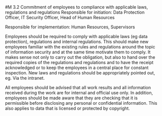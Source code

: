 #M 3.2 Commitment of employees to compliance with applicable laws, regulations and regulations
Responsible for initiation: Data Protection Officer, IT Security Officer, Head of Human Resources

Responsible for implementation: Human Resources, Supervisors

Employees should be required to comply with applicable laws (eg data protection), regulations and internal regulations. This should make new employees familiar with the existing rules and regulations around the topic of information security and at the same time motivate them to comply. It makes sense not only to carry out the obligation, but also to hand over the required copies of the regulations and regulations and to have the receipt acknowledged or to keep the employees in a central place for constant inspection. New laws and regulations should be appropriately pointed out, eg. Via the intranet.

All employees should be advised that all work results and all information received during the work are for internal and official use only. In addition, employees should be made aware that they are checking that it is permissible before disclosing any personal or confidential information. This also applies to data that is licensed or protected by copyright.




